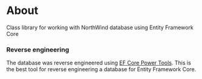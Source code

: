 ﻿# About
Class library for working with NorthWind database using Entity Framework Core

### Reverse engineering

The database was reverse engineered using [EF Core Power Tools](https://marketplace.visualstudio.com/items?itemName=ErikEJ.EFCorePowerTools). This is the best tool for reverse engineering a database for Entity Framework Core.
